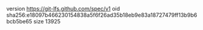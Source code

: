 version https://git-lfs.github.com/spec/v1
oid sha256:e18097b466230154838a5f6f26ad35b18eb9e83a18727479ff13b9b6bcb5be65
size 13925
